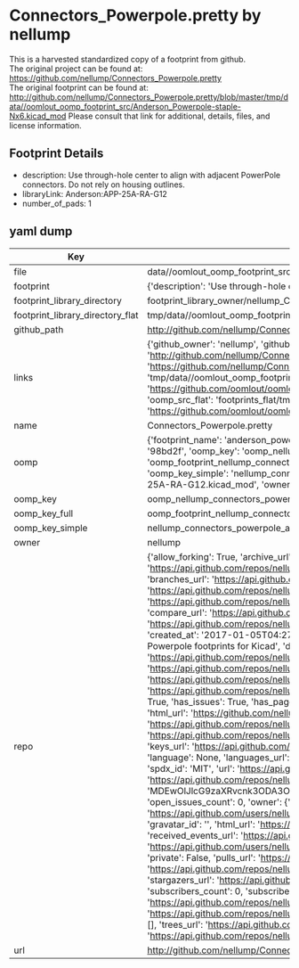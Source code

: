 # Connectors_Powerpole.pretty by nellump  
This is a harvested standardized copy of a footprint from github.  
The original project can be found at:  
https://github.com/nellump/Connectors_Powerpole.pretty  
The original footprint can be found at:
http://github.com/nellump/Connectors_Powerpole.pretty/blob/master/tmp/data//oomlout_oomp_footprint_src/Anderson_Powerpole-staple-Nx6.kicad_mod
Please consult that link for additional, details, files, and license information.  
## Footprint Details
* description: Use through-hole center to align with adjacent PowerPole connectors.  Do not rely on housing outlines.  
* libraryLink: Anderson:APP-25A-RA-G12  
* number_of_pads: 1  
## yaml dump  
| Key | Value |  
| --- | --- |  
| file | data//oomlout_oomp_footprint_src/Connectors_Powerpole.pretty/Anderson_Powerpole-25A-RA-G12.kicad_mod |  
| footprint | {'description': 'Use through-hole center to align with adjacent PowerPole connectors.  Do not rely on housing outlines.', 'libraryLink': 'Anderson:APP-25A-RA-G12', 'number_of_pads': 1} |  
| footprint_library_directory | footprint_library_owner/nellump_Connectors_Powerpole.pretty |  
| footprint_library_directory_flat | tmp/data//oomlout_oomp_footprint_src/footprints_flat/nellump_connectors_powerpole_anderson_powerpole_25a_ra_g12/working |  
| github_path | http://github.com/nellump/Connectors_Powerpole.pretty/blob/master/tmp/data//oomlout_oomp_footprint_src/Anderson_Powerpole-25A-RA-G12.kicad_mod |  
| links | {'github_owner': 'nellump', 'github_repo_name': 'Connectors_Powerpole.pretty', 'github_src': 'http://github.com/nellump/Connectors_Powerpole.pretty/blob/master/tmp/data//oomlout_oomp_footprint_src/Anderson_Powerpole-staple-Nx6.kicad_mod', 'github_src_repo': 'https://github.com/nellump/Connectors_Powerpole.pretty', 'oomp_bot': 'tmp/data//oomlout_oomp_footprint_src/footprints/nellump_connectors_powerpole_anderson_powerpole_25a_ra_g12/working', 'oomp_bot_github': 'https://github.com/oomlout/oomlout_oomp_footprint_bot/tree/main/tmp/data//oomlout_oomp_footprint_src/footprints/nellump_connectors_powerpole_anderson_powerpole_25a_ra_g12/working', 'oomp_src_flat': 'footprints_flat/tmp/data//oomlout_oomp_footprint_src/footprints_flat/nellump_connectors_powerpole_anderson_powerpole_25a_ra_g12/working', 'oomp_src_flat_github': 'https://github.com/oomlout/oomlout_oomp_footprint_src/tree/main/tmp/data//oomlout_oomp_footprint_src/footprints_flat/nellump_connectors_powerpole_anderson_powerpole_25a_ra_g12/working'} |  
| name | Connectors_Powerpole.pretty |  
| oomp | {'footprint_name': 'anderson_powerpole_25a_ra_g12', 'library_name': 'connectors_powerpole', 'md5': '98bd2fae35a51a86509d77bc664cc2b9', 'md5_10': '98bd2fae35', 'md5_5': '98bd2', 'md5_6': '98bd2f', 'oomp_key': 'oomp_nellump_connectors_powerpole_anderson_powerpole_25a_ra_g12', 'oomp_key_extra': 'oomp_footprint_nellump_connectors_powerpole_anderson_powerpole_25a_ra_g12', 'oomp_key_full': 'oomp_footprint_nellump_connectors_powerpole_anderson_powerpole_25a_ra_g12_98bd2f', 'oomp_key_simple': 'nellump_connectors_powerpole_anderson_powerpole_25a_ra_g12', 'original_filename': 'data//oomlout_oomp_footprint_src/Connectors_Powerpole.pretty/Anderson_Powerpole-25A-RA-G12.kicad_mod', 'owner_name': 'nellump'} |  
| oomp_key | oomp_nellump_connectors_powerpole_anderson_powerpole_25a_ra_g12 |  
| oomp_key_full | oomp_footprint_nellump_connectors_powerpole_anderson_powerpole_25a_ra_g12 |  
| oomp_key_simple | nellump_connectors_powerpole_anderson_powerpole_25a_ra_g12 |  
| owner | nellump |  
| repo | {'allow_forking': True, 'archive_url': 'https://api.github.com/repos/nellump/Connectors_Powerpole.pretty/{archive_format}{/ref}', 'archived': False, 'assignees_url': 'https://api.github.com/repos/nellump/Connectors_Powerpole.pretty/assignees{/user}', 'blobs_url': 'https://api.github.com/repos/nellump/Connectors_Powerpole.pretty/git/blobs{/sha}', 'branches_url': 'https://api.github.com/repos/nellump/Connectors_Powerpole.pretty/branches{/branch}', 'clone_url': 'https://github.com/nellump/Connectors_Powerpole.pretty.git', 'collaborators_url': 'https://api.github.com/repos/nellump/Connectors_Powerpole.pretty/collaborators{/collaborator}', 'comments_url': 'https://api.github.com/repos/nellump/Connectors_Powerpole.pretty/comments{/number}', 'commits_url': 'https://api.github.com/repos/nellump/Connectors_Powerpole.pretty/commits{/sha}', 'compare_url': 'https://api.github.com/repos/nellump/Connectors_Powerpole.pretty/compare/{base}...{head}', 'contents_url': 'https://api.github.com/repos/nellump/Connectors_Powerpole.pretty/contents/{+path}', 'contributors_url': 'https://api.github.com/repos/nellump/Connectors_Powerpole.pretty/contributors', 'created_at': '2017-01-05T04:27:48Z', 'default_branch': 'master', 'deployments_url': 'https://api.github.com/repos/nellump/Connectors_Powerpole.pretty/deployments', 'description': 'Anderson Powerpole footprints for Kicad', 'disabled': False, 'downloads_url': 'https://api.github.com/repos/nellump/Connectors_Powerpole.pretty/downloads', 'events_url': 'https://api.github.com/repos/nellump/Connectors_Powerpole.pretty/events', 'fork': False, 'forks': 2, 'forks_count': 2, 'forks_url': 'https://api.github.com/repos/nellump/Connectors_Powerpole.pretty/forks', 'full_name': 'nellump/Connectors_Powerpole.pretty', 'git_commits_url': 'https://api.github.com/repos/nellump/Connectors_Powerpole.pretty/git/commits{/sha}', 'git_refs_url': 'https://api.github.com/repos/nellump/Connectors_Powerpole.pretty/git/refs{/sha}', 'git_tags_url': 'https://api.github.com/repos/nellump/Connectors_Powerpole.pretty/git/tags{/sha}', 'git_url': 'git://github.com/nellump/Connectors_Powerpole.pretty.git', 'has_discussions': False, 'has_downloads': True, 'has_issues': True, 'has_pages': False, 'has_projects': True, 'has_wiki': True, 'homepage': None, 'hooks_url': 'https://api.github.com/repos/nellump/Connectors_Powerpole.pretty/hooks', 'html_url': 'https://github.com/nellump/Connectors_Powerpole.pretty', 'id': 78079260, 'is_template': False, 'issue_comment_url': 'https://api.github.com/repos/nellump/Connectors_Powerpole.pretty/issues/comments{/number}', 'issue_events_url': 'https://api.github.com/repos/nellump/Connectors_Powerpole.pretty/issues/events{/number}', 'issues_url': 'https://api.github.com/repos/nellump/Connectors_Powerpole.pretty/issues{/number}', 'keys_url': 'https://api.github.com/repos/nellump/Connectors_Powerpole.pretty/keys{/key_id}', 'labels_url': 'https://api.github.com/repos/nellump/Connectors_Powerpole.pretty/labels{/name}', 'language': None, 'languages_url': 'https://api.github.com/repos/nellump/Connectors_Powerpole.pretty/languages', 'license': {'key': 'mit', 'name': 'MIT License', 'node_id': 'MDc6TGljZW5zZTEz', 'spdx_id': 'MIT', 'url': 'https://api.github.com/licenses/mit'}, 'merges_url': 'https://api.github.com/repos/nellump/Connectors_Powerpole.pretty/merges', 'milestones_url': 'https://api.github.com/repos/nellump/Connectors_Powerpole.pretty/milestones{/number}', 'mirror_url': None, 'name': 'Connectors_Powerpole.pretty', 'network_count': 2, 'node_id': 'MDEwOlJlcG9zaXRvcnk3ODA3OTI2MA==', 'notifications_url': 'https://api.github.com/repos/nellump/Connectors_Powerpole.pretty/notifications{?since,all,participating}', 'open_issues': 0, 'open_issues_count': 0, 'owner': {'avatar_url': 'https://avatars.githubusercontent.com/u/1731531?v=4', 'events_url': 'https://api.github.com/users/nellump/events{/privacy}', 'followers_url': 'https://api.github.com/users/nellump/followers', 'following_url': 'https://api.github.com/users/nellump/following{/other_user}', 'gists_url': 'https://api.github.com/users/nellump/gists{/gist_id}', 'gravatar_id': '', 'html_url': 'https://github.com/nellump', 'id': 1731531, 'login': 'nellump', 'node_id': 'MDQ6VXNlcjE3MzE1MzE=', 'organizations_url': 'https://api.github.com/users/nellump/orgs', 'received_events_url': 'https://api.github.com/users/nellump/received_events', 'repos_url': 'https://api.github.com/users/nellump/repos', 'site_admin': False, 'starred_url': 'https://api.github.com/users/nellump/starred{/owner}{/repo}', 'subscriptions_url': 'https://api.github.com/users/nellump/subscriptions', 'type': 'User', 'url': 'https://api.github.com/users/nellump'}, 'private': False, 'pulls_url': 'https://api.github.com/repos/nellump/Connectors_Powerpole.pretty/pulls{/number}', 'pushed_at': '2017-01-19T23:15:41Z', 'releases_url': 'https://api.github.com/repos/nellump/Connectors_Powerpole.pretty/releases{/id}', 'size': 3, 'ssh_url': 'git@github.com:nellump/Connectors_Powerpole.pretty.git', 'stargazers_count': 1, 'stargazers_url': 'https://api.github.com/repos/nellump/Connectors_Powerpole.pretty/stargazers', 'statuses_url': 'https://api.github.com/repos/nellump/Connectors_Powerpole.pretty/statuses/{sha}', 'subscribers_count': 0, 'subscribers_url': 'https://api.github.com/repos/nellump/Connectors_Powerpole.pretty/subscribers', 'subscription_url': 'https://api.github.com/repos/nellump/Connectors_Powerpole.pretty/subscription', 'svn_url': 'https://github.com/nellump/Connectors_Powerpole.pretty', 'tags_url': 'https://api.github.com/repos/nellump/Connectors_Powerpole.pretty/tags', 'teams_url': 'https://api.github.com/repos/nellump/Connectors_Powerpole.pretty/teams', 'temp_clone_token': None, 'topics': [], 'trees_url': 'https://api.github.com/repos/nellump/Connectors_Powerpole.pretty/git/trees{/sha}', 'updated_at': '2021-02-15T19:16:33Z', 'url': 'https://api.github.com/repos/nellump/Connectors_Powerpole.pretty', 'visibility': 'public', 'watchers': 1, 'watchers_count': 1, 'web_commit_signoff_required': False} |  
| url | http://github.com/nellump/Connectors_Powerpole.pretty |  

